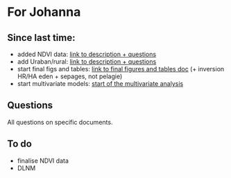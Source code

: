 # For Johanna

## Since last time:

* added NDVI data: [link to description + questions](docs/ndvi_description_2020-07-31.html)
* add Uraban/rural: [link to description + questions](docs/urban_rural_description_2020-07-31.html)
* start final figs and tables: [link to final figures and tables doc](docs/main_results_2020-08-26.html) (+ inversion HR/HA eden + sepages, not pelagie)
* start multivariate models: [start of the multivariate analysis](docs/multivariate_model_2020-08-26.html)

## Questions

All questions on specific documents.

## To do 

* finalise NDVI data
* DLNM
